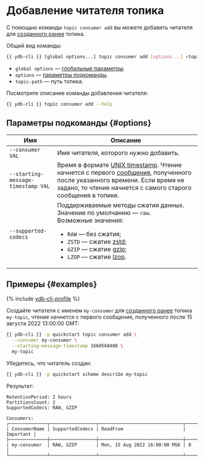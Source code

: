 # Добавление читателя топика

С помощью команды `topic consumer add` вы можете добавить читателя для [созданного ранее](topic-create.md) топика.

Общий вид команды:

```bash
{{ ydb-cli }} [global options...] topic consumer add [options...] <topic-path>
```

* `global options` — [глобальные параметры](commands/global-options.md).
* `options` — [параметры подкоманды](#options).
* `topic-path` — путь топика.

Посмотрите описание команды добавления читателя:

```bash
{{ ydb-cli }} topic consumer add --help
```

## Параметры подкоманды {#options}

Имя | Описание
---|---
`--consumer VAL` | Имя читателя, которого нужно добавить.
`--starting-message-timestamp VAL` | Время в формате [UNIX timestamp](https://ru.wikipedia.org/wiki/Unix-время). Чтение начнется с первого [сообщения](../../concepts/topic.md#message), полученного после указанного времени. Если время не задано, то чтение начнется с самого старого сообщения в топике.
`--supported-codecs` | Поддерживаемые методы сжатия данных.<br>Значение по умолчанию — `raw`.<br>Возможные значения:<ul><li>`RAW` — без сжатия;</li><li>`ZSTD` — сжатие [zstd](https://ru.wikipedia.org/wiki/Zstandard);</li><li>`GZIP` — сжатие [gzip](https://ru.wikipedia.org/wiki/Gzip);</li><li>`LZOP` — сжатие [lzop](https://ru.wikipedia.org/wiki/Lzop).</li></ul>

## Примеры {#examples}

{% include [ydb-cli-profile](../../_includes/ydb-cli-profile.md) %}

Создайте читателя с именем `my-consumer` для [созданного ранее](topic-create.md) топика `my-topic`, чтение начнется с первого сообщения, полученного после 15 августа 2022 13:00:00 GMT:

```bash
{{ ydb-cli }} -p quickstart topic consumer add \
  --consumer my-consumer \
  --starting-message-timestamp 1660568400 \
  my-topic 
```

Убедитесь, что читатель создан:

```bash
{{ ydb-cli }} -p quickstart scheme describe my-topic
```

Результат:

```text
RetentionPeriod: 2 hours
PartitionsCount: 2
SupportedCodecs: RAW, GZIP

Consumers: 
┌──────────────┬─────────────────┬───────────────────────────────┬───────────┐
| ConsumerName | SupportedCodecs | ReadFrom                      | Important |
├──────────────┼─────────────────┼───────────────────────────────┼───────────┤
| my-consumer  | RAW, GZIP       | Mon, 15 Aug 2022 16:00:00 MSK | 0         |
└──────────────┴─────────────────┴───────────────────────────────┴───────────┘
```
